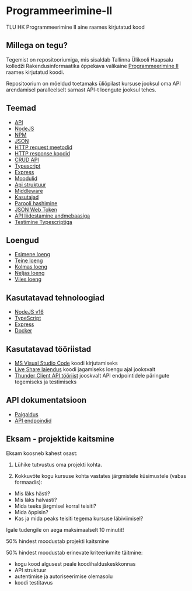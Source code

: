 # Programmeerimine-II

TLU HK Programmeerimine II aine raames kirjutatud kood

## Millega on tegu?

Tegemist on repositooriumiga, mis sisaldab Tallinna Ülikooli Haapsalu kolledži Rakendusinformaatika õppekava valikaine [Programmeerimine II](https://ois2.tlu.ee/tluois/aine/HKI5003.HK) raames kirjutatud koodi.

Repositoorium on mõeldud toetamaks üliõpilast kursuse jooksul oma API arendamisel paralleelselt sarnast API-t loengute jooksul tehes.

## Teemad

-   [API](github/taaniel123/tluhk_programmeerimine-2/blob/main/loengud/loeng2.md)
-   [NodeJS](teemad/nodejs.md)
-   [NPM](teemad/npm.md)
-   [JSON](teemad/json.md)
-   [HTTP request meetodid](teemad/http_request_meetodid.md)
-   [HTTP response koodid](teemad/http_response_koodid.md)
-   [CRUD API](teemad/crud_api.md)
-   [Typescript](teemad/typescript.md)
-   [Express](teemad/express.md)
-   [Moodulid](teemad/moodulid.md)
-   [Api struktuur](teemad/api_struktuur.md)
-   [Middleware](teemad/middleware.md)
-   [Kasutajad](teemad/kasutajad.md)
-   [Parooli hashimine](teemad/parooli_hashimine.md)
-   [JSON Web Token](teemad/json_web_token.md)
-   [API liidestamine andmebaasiga](teemad/api_liidestamine_mysql_andmebaasiga.md)
-   [Testimine Typescriptiga](teemad/testimine_typescript.md)

## Loengud

-   [Esimene loeng](loengud/loeng1.md)
-   [Teine loeng](loengud/loeng2.md)
-   [Kolmas loeng](loengud/loeng3.md)
-   [Neljas loeng](loengud/loeng4.md)
-   [Viies loeng](loengud/loeng5.md)

## Kasutatavad tehnoloogiad

-   [NodeJS v16](https://nodejs.org/en/download/)
-   [TypeScript](https://www.typescriptlang.org/)
-   [Express](https://www.npmjs.com/package/express)
-   [Docker](https://www.docker.com/)

## Kasutatavad tööriistad

-   [MS Visual Studio Code](https://code.visualstudio.com/download) koodi kirjutamiseks
-   [Live Share laiendus](https://code.visualstudio.com/learn/collaboration/live-share) koodi jagamiseks loengu ajal jooksvalt
-   [Thunder Client API tööriist](https://www.thunderclient.com/) jooskvalt API endpointidele päringute tegemiseks ja testimiseks

## API dokumentatsioon

-   [Paigaldus](apidocs/install.md)
-   [API endpoindid](apidocs/README.md)

## Eksam - projektide kaitsmine

Eksam koosneb kahest osast:

1. Lühike tutvustus oma projekti kohta.

2. Kokkuvõte kogu kursuse kohta vastates järgmistele küsimustele (vabas formaadis):

-   Mis läks hästi?
-   Mis läks halvasti?
-   Mida teeks järgmisel korral teisiti?
-   Mida õppisin?
-   Kas ja mida peaks teisiti tegema kursuse läbiviimisel?

Igale tudengile on aega maksimaalselt 10 minutit!

50% hindest moodustab projekti kaitsmine

50% hindest moodustab erinevate kriteeriumite täitmine:

-   kogu kood algusest peale koodihalduskeskkonnas
-   API struktuur
-   autentimise ja autoriseerimise olemasolu
-   koodi testitavus
